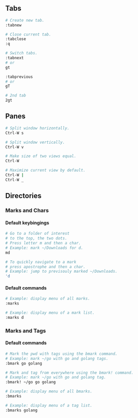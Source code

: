 ## Tabs

```sh
# Create new tab.
:tabnew

# Close current tab.
:tabclose
:q

# Switch tabs.
:tabnext
# or
gt

:tabprevious
# or
gT

# 2nd tab
2gt
```

## Panes

```sh
# Split window horizontally.
Ctrl-W s

# Split window vertically.
Ctrl-W v

# Make size of two views equal.
Ctrl-W 

# Maximize current view by default.
Ctrl-W | 
Ctrl-W _ 
```

## Directories

### Marks and Chars

#### Default keybingings

```sh
# Go to a folder of interest
# to the top, the two dots.
# Press letter m and then a char.
# Example: mark ~/Downloads for d.
md

# To quickly navigate to a mark
# press apostrophe and then a char.
# Example: jump to previsouly marked ~/Downloads.
'd
```

#### Default commands

```sh
# Example: display menu of all marks.
:marks

# Example: display menu of a mark list.
:marks d
```


### Marks and Tags

#### Default commands

```sh
# Mark the pwd with tags using the bmark command.
# Example: mark ~/go with go and golang tags. 
:bmark go golang

# Mark and tag from everywhere using the bmark! command.
# Example: mark ~/go with go and golang tag. 
:bmark! ~/go go golang

# Example: display menu of all bmarks.
:bmarks

# Example: display menu of a tag list.
:bmarks golang
```
